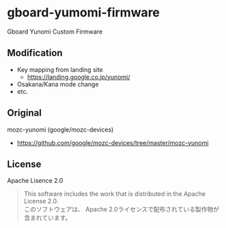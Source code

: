 # gboard-yumomi-firmware

Gboard Yunomi Custom Firmware

## Modification

- Key mapping from landing site
  - <https://landing.google.co.jp/yunomi/>
- Osakana/Kana mode change
- etc.

## Original
  
mozc-yunomi (google/mozc-devices)

- <https://github.com/google/mozc-devices/tree/master/mozc-yunomi>

## License

Apache Lisence 2.0

> This software includes the work that is distributed in the Apache License 2.0.  
> このソフトウェアは、 Apache 2.0ライセンスで配布されている製作物が含まれています。
